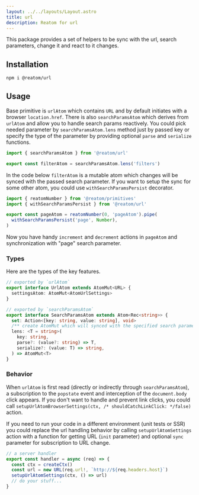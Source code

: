 ```yaml
---
layout: ../../layouts/Layout.astro
title: url
description: Reatom for url
---
```


This package provides a set of helpers to be sync with the url, search parameters, change it and react to it changes.

## Installation

```sh
npm i @reatom/url
```

## Usage

Base primitive is `urlAtom` which contains `URL` and by default initiates with a browser `location.href`.
There is also `searchParamsAtom` which derives from `urlAtom` and allow you to handle search params reactively. You could pick needed parameter by `searchParamsAtom.lens` method just by passed key or specify the type of the parameter by providing optional `parse` and `serialize` functions.

```ts
import { searchParamsAtom } from '@reatom/url'

export const filterAtom = searchParamsAtom.lens('filters')
```

In the code below `filterAtom` is a mutable atom which changes will be synced with the passed search parameter. If you want to setup the sync for some other atom, you could use `withSearchParamsPersist` decorator.

```ts
import { reatomNumber } from '@reatom/primitives'
import { withSearchParamsPersist } from '@reatom/url'

export const pageAtom = reatomNumber(0, 'pageAtom').pipe(
  withSearchParamsPersist('page', Number),
)
```

Now you have handy `increment` and `decrement` actions in `pageAtom` and synchronization with "page" search parameter.

### Types

Here are the types of the key features.

```ts
// exported by `urlAtom`
export interface UrlAtom extends AtomMut<URL> {
  settingsAtom: AtomMut<AtomUrlSettings>
}

// exported by `searchParamsAtom`
export interface SearchParamsAtom extends Atom<Rec<string>> {
  set: Action<[key: string, value: string], void>
  /** create AtomMut which will synced with the specified search parameter */
  lens: <T = string>(
    key: string,
    parse?: (value?: string) => T,
    serialize?: (value: T) => string,
  ) => AtomMut<T>
}
```

### Behavior

When `urlAtom` is first read (directly or indirectly through `searchParamsAtom`), a subscription to the `popstate` event and interception of the `document.body` click appears. If you don't want to handle and prevent link clicks, you could call `setupUrlAtomBrowserSettings(ctx, /* shouldCatchLinkClick: */false)` action.

If you need to run your code in a different environment (unit tests or SSR) you could replace the url handling behavior by calling `setupUrlAtomSettings` action with a function for getting URL (`init` parameter) and optional `sync` parameter for subscription to URL change.

```ts
// a server handler
export const handler = async (req) => {
  const ctx = createCtx()
  const url = new URL(req.url!, `http://${req.headers.host}`)
  setupUrlAtomSettings(ctx, () => url)
  // do your stuff...
}
```

